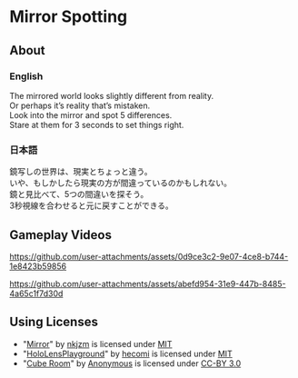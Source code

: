 # Mirror Spotting

## About
### English
The mirrored world looks slightly different from reality.<br/>
Or perhaps it’s reality that’s mistaken.<br/>
Look into the mirror and spot 5 differences.<br/>
Stare at them for 3 seconds to set things right.<br/>
### 日本語
鏡写しの世界は、現実とちょっと違う。<br/>
いや、もしかしたら現実の方が間違っているのかもしれない。<br/>
鏡と見比べて、5つの間違いを探そう。<br/>
3秒視線を合わせると元に戻すことができる。<br/>

## Gameplay Videos

https://github.com/user-attachments/assets/0d9ce3c2-9e07-4ce8-b744-1e8423b59856

https://github.com/user-attachments/assets/abefd954-31e9-447b-8485-4a65c1f7d30d

## Using Licenses

- "[Mirror](https://github.com/nkjzm/Mirror)" by [nkjzm](https://github.com/nkjzm) is licensed under [MIT](https://github.com/nkjzm/Mirror/blob/master/LICENSE)
- "[HoloLensPlayground](https://github.com/hecomi/HoloLensPlayground)" by [hecomi](https://github.com/hecomi) is licensed under [MIT](https://github.com/hecomi/HoloLensPlayground/blob/master/LICENSE)
- "[Cube Room](https://poly.google.com/view/1fahMeqZOw_)" by [Anonymous](https://poly.google.com/user/f8cGQY15_-g)  is licensed under [CC-BY 3.0](https://creativecommons.org/licenses/by/3.0/legalcode)
